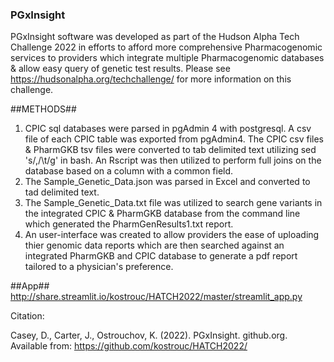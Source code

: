 ### PGxInsight ###
PGxInsight software was developed as part of the Hudson Alpha Tech Challenge 2022 in efforts to afford more comprehensive Pharmacogenomic services to providers which integrate multiple Pharmacogenomic databases & allow easy query of genetic test results. Please see https://hudsonalpha.org/techchallenge/ for more information on this challenge. 

##METHODS##
1. CPIC sql databases were parsed in pgAdmin 4 with postgresql. A csv file of each CPIC table was exported from pgAdmin4. The CPIC csv files & PharmGKB tsv files were converted to tab delimited text utilizing sed 's/,/\t/g' in bash. An Rscript was then utilized to perform full joins on the database based on a column with a common field.
2. The Sample_Genetic_Data.json was parsed in Excel and converted to tad delimited text. 
3. The Sample_Genetic_Data.txt file was utilized to search gene variants in the integrated CPIC & PharmGKB database from the command line which generated the PharmGenResults1.txt report.
4. An user-interface was created to allow providers the ease of uploading thier genomic data reports which are then searched against an integrated PharmGKB and CPIC database to generate a pdf report tailored to a physician's preference.

##App##
http://share.streamlit.io/kostrouc/HATCH2022/master/streamlit_app.py

Citation:

Casey, D., Carter, J., Ostrouchov, K. (2022). PGxInsight. github.org. Available from: https://github.com/kostrouc/HATCH2022/ 

